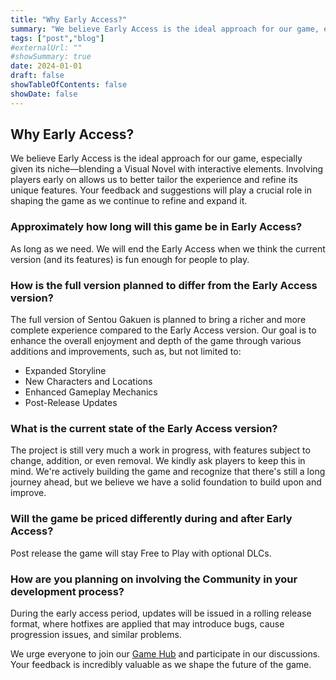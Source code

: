 ```yaml
---
title: "Why Early Access?"
summary: "We believe Early Access is the ideal approach for our game, especially given its niche—blending a Visual Novel with interactive elements."
tags: ["post","blog"]
#externalUrl: ""
#showSummary: true
date: 2024-01-01
draft: false
showTableOfContents: false
showDate: false
---
```


## Why Early Access?
We believe Early Access is the ideal approach for our game, especially given its niche—blending a Visual Novel with interactive elements. Involving players early on allows us to better tailor the experience and refine its unique features. Your feedback and suggestions will play a crucial role in shaping the game as we continue to refine and expand it.

### Approximately how long will this game be in Early Access?
As long as we need. We will end the Early Access when we think the current version (and its features) is fun enough for people to play.

### How is the full version planned to differ from the Early Access version?
The full version of Sentou Gakuen is planned to bring a richer and more complete experience compared to the Early Access version. Our goal is to enhance the overall enjoyment and depth of the game through various additions and improvements, such as, but not limited to:

- Expanded Storyline
- New Characters and Locations
- Enhanced Gameplay Mechanics
- Post-Release Updates

### What is the current state of the Early Access version?
The project is still very much a work in progress, with features subject to change, addition, or even removal. We kindly ask players to keep this in mind. We're actively building the game and recognize that there's still a long journey ahead, but we believe we have a solid foundation to build upon and improve.

### Will the game be priced differently during and after Early Access?
Post release the game will stay Free to Play with optional DLCs.

### How are you planning on involving the Community in your development process?
During the early access period, updates will be issued in a rolling release format, where hotfixes are applied that may introduce bugs, cause progression issues, and similar problems.

We urge everyone to join our [Game Hub](https://steamcommunity.com/app/405680) and participate in our discussions. Your feedback is incredibly valuable as we shape the future of the game.